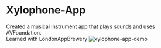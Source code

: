 # Xylophone-App
Created a musical instrument app that plays sounds and uses AVFoundation.<br />
Learned with LondonAppBrewery
![xylophone-app-demo](https://user-images.githubusercontent.com/29379185/47765871-6dd09900-dca2-11e8-887f-1e8e6a7057d1.gif)

